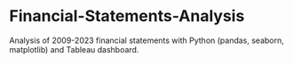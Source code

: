# Financial-Statements-Analysis
Analysis of 2009-2023 financial statements with Python (pandas, seaborn, matplotlib) and Tableau dashboard.
